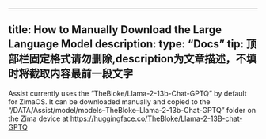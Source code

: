 
---
title: How to Manually Download the Large Language Model
description:
type: “Docs”
tip: 顶部栏固定格式请勿删除,description为文章描述，不填时将截取内容最前一段文字
---

Assist currently uses the “TheBloke/Llama-2-13b-Chat-GPTQ” by default for ZimaOS.
It can be downloaded manually and copied to the “/DATA/Assist/model/models–TheBloke–Llama-2-13b-Chat-GPTQ” folder on the Zima device at https://huggingface.co/TheBloke/Llama-2-13B-chat-GPTQ